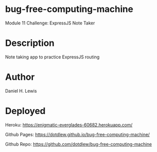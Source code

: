 # bug-free-computing-machine
Module 11 Challenge: ExpressJS Note Taker

# Description
Note taking app to practice ExpressJS routing

# Author
Daniel H. Lewis

# Deployed
Heroku: https://enigmatic-everglades-60682.herokuapp.com/

Github Pages: https://dotdlew.github.io/bug-free-computing-machine/

Github Repo: https://github.com/dotdlew/bug-free-computing-machine
